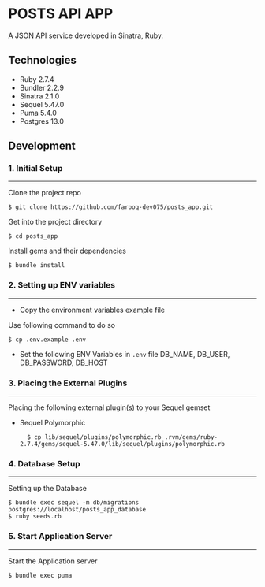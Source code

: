 # POSTS API APP

A JSON API service developed in Sinatra, Ruby.

## Technologies
* Ruby 2.7.4
* Bundler 2.2.9
* Sinatra 2.1.0
* Sequel 5.47.0
* Puma 5.4.0
* Postgres 13.0


## Development
### 1. Initial Setup
--------------------

Clone the project repo

    $ git clone https://github.com/farooq-dev075/posts_app.git

Get into the project directory

    $ cd posts_app
Install gems and their dependencies

    $ bundle install

### 2. Setting up ENV variables
-------------------------------
* Copy the environment variables example file

Use following command to do so

    $ cp .env.example .env

* Set the following ENV Variables in `.env` file
    DB_NAME, DB_USER, DB_PASSWORD, DB_HOST

### 3. Placing the External Plugins
-----------------------------------
Placing the following external plugin(s) to your Sequel gemset

* Sequel Polymorphic

        $ cp lib/sequel/plugins/polymorphic.rb .rvm/gems/ruby-2.7.4/gems/sequel-5.47.0/lib/sequel/plugins/polymorphic.rb

### 4. Database Setup
---------------------
Setting up the Database

    $ bundle exec sequel -m db/migrations postgres://localhost/posts_app_database
    $ ruby seeds.rb

### 5. Start Application Server
-------------------------------
Start the Application server

    $ bundle exec puma


